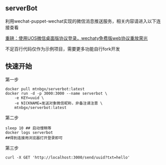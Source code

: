 ## serverBot

利用wechat-puppet-wechat实现的微信消息推送服务，相关内容请进入以下连接查看

[重磅：使用UOS微信桌面版协议登录，wechaty免费版web协议重放荣光](https://wechaty.js.org/2021/04/13/wechaty-uos-web/) 

不足百行代码仅作为示例项目，需要更多功能自行fork开发
## 快速开始
第一步
```shell
docker pull mtnbgx/serverbot:latest
docker run -d -p 3000:3000 --name serverbot \ 
    -e KEY=uuid \ 
    -e NICKNAME=发送对象微信昵称，非备注请注意 \ 
    mtnbgx/serverbot:latest
```
第二步
```shell
sleep 10 ## 启动慢稍等
docker logs serverbot
##得到连接用浏览器打开登录即可
```
第三步
```
curl -X GET 'http://localhost:3000/send/uuid?txt=hello'
```
